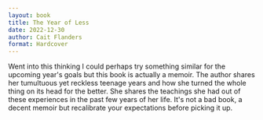 ```yaml
---
layout: book
title: The Year of Less
date: 2022-12-30
author: Cait Flanders
format: Hardcover
---
```


Went into this thinking I could perhaps try something similar for the upcoming year's goals but this book is actually a memoir. The author shares her tumultuous yet reckless teenage years and how she turned the whole thing on its head for the better. She shares the teachings she had out of these experiences in the past few years of her life. It's not a bad book, a decent memoir but recalibrate your expectations before picking it up.

